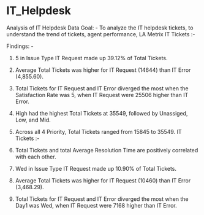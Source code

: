 # IT_Helpdesk
Analysis of IT Helpdesk Data
Goal: - To analyze the IT helpdesk tickets, to understand the trend of tickets, agent performance, LA Metrix
IT Tickets :- 

Findings: -
1)	5 in Issue Type IT Request made up 39.12% of Total Tickets. 
2)	 Average Total Tickets was higher for IT Request (14644) than IT Error (4,855.60).  
3)	Total Tickets for IT Request and IT Error diverged the most when the Satisfaction Rate was 5, when IT Request were 25506 higher than IT Error. 
4)	 High had the highest Total Tickets at 35549, followed by  Unassiged,  Low, and  Mid.
5)	Across all 4 Priority, Total Tickets ranged from 15845 to 35549.
IT Tickets :- 

1) Total Tickets and total Average Resolution Time are positively correlated with each other. 
2)  Wed in Issue Type IT Request made up 10.90% of Total Tickets.  
3) Average Total Tickets was higher for IT Request (10460) than IT Error (3,468.29). 
4) Total Tickets for IT Request and IT Error diverged the most when the Day1 was Wed, when IT Request were 7168 higher than IT Error. 

